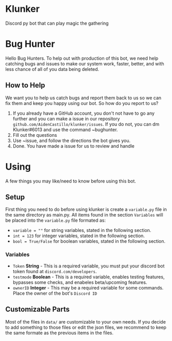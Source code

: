 # Klunker
Discord py bot that can play magic the gathering
# Bug Hunter
Hello Bug Hunters. To help out with production of this bot, we need help catching bugs and issues to make our system work, faster, better, and with less chance of all of you data being deleted.
## How to Help
We want you to help us catch bugs and report them back to us so we can fix them and keep you happy using our bot. So how do you report to us?

1. If you already have a GitHub account, you don't not have to go any further and you can make a issue in our repository `github.com/AidenCastillo/klunker/issues`. If you do not, you can dm Klunker#6013 and use the command ~bughunter.
2. Fill out the questions
3. Use ~issue, and follow the directions the bot gives you.
4. Done. You have made a issue for us to review and handle

# Using
A few things you may like/need to know before using this bot.

## Setup
First thing you need to do before using klunker is create a `variable.py` file in the same directory as main.py. All items found in the section `Variables` will be placed into the `variable.py` file formated as:

* `variable = ""` for string variables, stated in the following section.
* `int = 123` for integer variables, stated in the following section.
* `bool = True/False` for boolean variables, stated in the following section.

### Variables
* `Token` **String** - This is a required variable, you must put your discord bot token found at `discord.com/developers`.
* `testmode` **Boolean** - This is a required variable, enables testing features, bypasses some checks, and enabeles beta/upcoming features.
* `ownerID` **Integer** - This may be a required variable for some commands. Place the owner of the bot's `Discord ID`

## Customizable Parts
Most of the files in `data/` are customizable to your own needs. If you decide to add something to those files or edit the json files, we recommend to keep the same formate as the previous items in the files.

